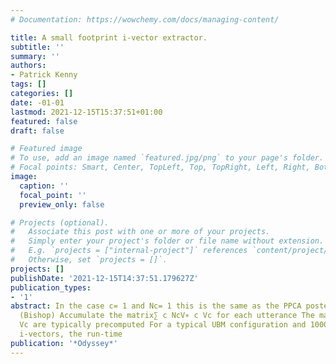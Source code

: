 ```yaml
---
# Documentation: https://wowchemy.com/docs/managing-content/

title: A small footprint i-vector extractor.
subtitle: ''
summary: ''
authors:
- Patrick Kenny
tags: []
categories: []
date: -01-01
lastmod: 2021-12-15T15:37:51+01:00
featured: false
draft: false

# Featured image
# To use, add an image named `featured.jpg/png` to your page's folder.
# Focal points: Smart, Center, TopLeft, Top, TopRight, Left, Right, BottomLeft, Bottom, BottomRight.
image:
  caption: ''
  focal_point: ''
  preview_only: false

# Projects (optional).
#   Associate this post with one or more of your projects.
#   Simply enter your project's folder or file name without extension.
#   E.g. `projects = ["internal-project"]` references `content/project/deep-learning/index.md`.
#   Otherwise, set `projects = []`.
projects: []
publishDate: '2021-12-15T14:37:51.179627Z'
publication_types:
- '1'
abstract: In the case c= 1 and Nc= 1 this is the same as the PPCA posterior calculation
  (Bishop) Accumulate the matrix∑ c NcV∗ c Vc for each utterance The matrices V∗ c
  Vc are typically precomputed For a typical UBM configuration and 1000-dimensional
  i-vectors, the run-time
publication: '*Odyssey*'
---
```

